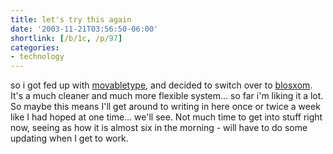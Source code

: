 ```yaml
---
title: let's try this again
date: '2003-11-21T03:56:50-06:00'
shortlink: [/b/1c, /p/97]
categories:
- technology
---
```

so i got fed up with [movabletype][], and decided to switch over to [blosxom][].  It's a much cleaner and much more
flexible system... so far i'm liking it a lot.  So maybe this means I'll get around to writing in here once or twice a
week like I had hoped at one time... we'll see.  Not much time to get into stuff right now, seeing as how it is almost
six in the morning - will have to do some updating when I get to work.

[movabletype]: https://www.movabletype.org
[blosxom]: http://blosxom.sf.net/
